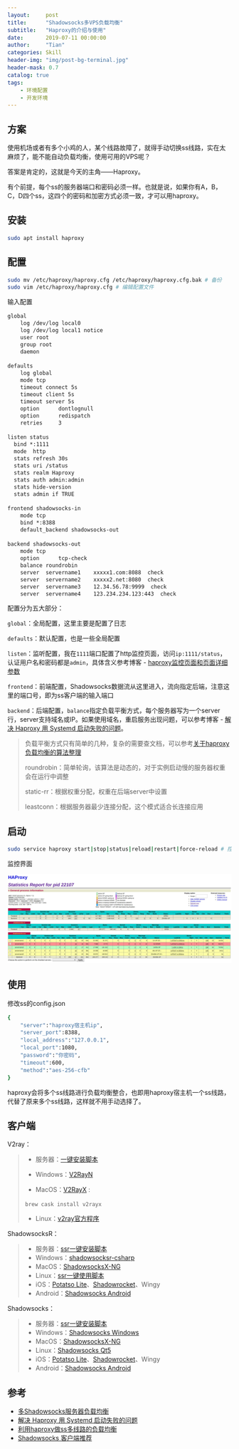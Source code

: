 ```yaml
---
layout:     post
title:      "Shadowsocks多VPS负载均衡"
subtitle:   "Haproxy的介绍与使用"
date:       2019-07-11 00:00:00
author:     "Tian"
categories: Skill
header-img: "img/post-bg-terminal.jpg"
header-mask: 0.7
catalog: true
tags:
    - 环境配置
    - 开发环境
---
```


## 方案

使用机场或者有多个小鸡的人，某个线路故障了，就得手动切换ss线路，实在太麻烦了，能不能自动负载均衡，使用可用的VPS呢？

答案是肯定的，这就是今天的主角——Haproxy。

有个前提，每个ss的服务器端口和密码必须一样。也就是说，如果你有A，B，C，D四个ss，这四个的密码和加密方式必须一致，才可以用haproxy。

## 安装

```bash
sudo apt install haproxy
```

## 配置

```bash
sudo mv /etc/haproxy/haproxy.cfg /etc/haproxy/haproxy.cfg.bak # 备份
sudo vim /etc/haproxy/haproxy.cfg # 编辑配置文件
```

输入配置

```config
global
    log /dev/log local0
    log /dev/log local1 notice
    user root
    group root
    daemon

defaults
    log global
    mode tcp
    timeout connect 5s
    timeout client 5s
    timeout server 5s
    option      dontlognull
    option      redispatch
    retries     3

listen status
  bind *:1111
  mode  http
  stats refresh 30s
  stats uri /status
  stats realm Haproxy  
  stats auth admin:admin
  stats hide-version
  stats admin if TRUE

frontend shadowsocks-in
    mode tcp
    bind *:8388
    default_backend shadowsocks-out

backend shadowsocks-out
    mode tcp
    option      tcp-check
    balance roundrobin
    server  servername1    xxxxx1.com:8088  check
    server  servername2    xxxxx2.net:8080  check
    server  servername3    12.34.56.78:9999  check
    server  servername4    123.234.234.123:443  check
```

配置分为五大部分：

`global`：全局配置，这里主要是配置了日志

`defaults`：默认配置，也是一些全局配置

`listen`：监听配置，我在`1111`端口配置了http监控页面，访问`ip:1111/status`，认证用户名和密码都是`admin`，具体含义参考博客 - [haproxy监控页面和页面详细参数](https://www.centos.bz/2018/01/haproxy监控页面-和页面详细参数/)

`frontend`：前端配置，Shadowsocks数据流从这里进入，流向指定后端，注意这里的端口号，即为ss客户端的输入端口

`backend`：后端配置，`balance`指定负载平衡方式，每个服务器写为一个server行，server支持域名或IP。如果使用域名，重启服务出现问题，可以参考博客 - [解决 Haproxy 用 Systemd 启动失败的问题](https://www.solarck.com/systemd-wait-network-online.html)。

> 负载平衡方式只有简单的几种，复杂的需要查文档，可以参考[关于haproxy负载均衡的算法整理](https://my.oschina.net/BambooLi/blog/506397)
>
> roundrobin：简单轮询，该算法是动态的，对于实例启动慢的服务器权重会在运行中调整
>
> static-rr：根据权重分配，权重在后端server中设置
>
> leastconn：根据服务器最少连接分配，这个模式适合长连接应用

## 启动

```bash
sudo service haproxy start|stop|status|reload|restart|force-reload # 控制haproxy的运行
```

监控界面

![](https://raw.githubusercontent.com/tianws/tianws.github.io/master/img/in-post/20190711/2019-07-11-17-22-52.jpg)

## 使用

修改ss的config.json

```bash
{
    "server":"haproxy宿主机ip",
    "server_port":8388,
    "local_address":"127.0.0.1",
    "local_port":1080,
    "password":"你密码",
    "timeout":600,
    "method":"aes-256-cfb"
}
```

haproxy会将多个ss线路进行负载均衡整合，也即用haproxy宿主机一个ss线路，代替了原来多个ss线路，这样就不用手动选择了。

## 客户端

V2ray：

>- 服务器：[一键安装脚本](<https://github.com/233boy/v2ray>)
>
>- Windows：[V2RayN](<https://github.com/233boy/v2ray/wiki/V2RayN%E4%BD%BF%E7%94%A8%E6%95%99%E7%A8%8B>)
>
>- MacOS：[V2RayX](<https://github.com/Cenmrev/V2RayX/releases>) :
>
>  `brew cask install v2rayx`
>
>- Linux：[v2ray官方程序](<https://www.v2ray.com/>)

ShadowsocksR：

>- 服务器：[ssr一键安装脚本](https://raw.githubusercontent.com/ToyoDAdoubi/doubi/master/ssr.sh)
>- Windows：[shadowsocksr-csharp](https://github.com/shadowsocksr-backup/shadowsocksr-csharp/releases)
>- MacOS：[ShadowsocksX-NG](https://github.com/shadowsocksr-backup/ShadowsocksX-NG/releases)
>- Linux：[ssr一键使用脚本](https://github.com/the0demiurge/CharlesScripts/blob/master/charles/bin/ssr)
>- iOS：[Potatso Lite](https://itunes.apple.com/app/potatso-lite/id1239860606)、[Shadowrocket](https://itunes.apple.com/app/shadowrocket/id932747118)、Wingy
>- Android：[Shadowsocks Android](https://github.com/shadowsocksr-backup/shadowsocksr-android/releases/download/3.4.0.8/shadowsocksr-release.apk)

Shadowsocks：

>- 服务器：[ssr一键安装脚本](https://raw.githubusercontent.com/ToyoDAdoubi/doubi/master/ssr.sh)
>- Windows：[Shadowsocks Windows](https://github.com/shadowsocks/shadowsocks-windows/releases)
>- MacOS：[ShadowsocksX-NG](https://github.com/shadowsocks/ShadowsocksX-NG/releases)
>- Linux：[Shadowsocks Qt5](https://github.com/shadowsocks/shadowsocks-qt5/wiki/Installation)
>- iOS：[Potatso Lite](https://itunes.apple.com/app/potatso-lite/id1239860606)、[Shadowrocket](https://itunes.apple.com/app/shadowrocket/id932747118)、Wingy
>- Android：[Shadowsocks Android](https://github.com/shadowsocks/shadowsocks-android/releases)

## 参考

- [多Shadowsocks服务器负载均衡](https://www.solarck.com/haproxy-shadowsocks-balance.html)
- [解决 Haproxy 用 Systemd 启动失败的问题](https://www.solarck.com/systemd-wait-network-online.html)
- [利用haproxy做ss多线路的负载均衡](https://yuln.com/thread-14-1-1.html)
- [Shadowsocks 客户端推荐](https://www.vpnto.net/posts/shadowsocks-client/)